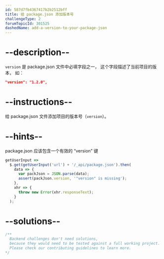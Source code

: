 ```yaml
---
id: 587d7fb4367417b2b2512bff
title: 给 package.json 添加版本号
challengeType: 2
forumTopicId: 301525
dashedName: add-a-version-to-your-package-json
---
```


# --description--

`version` 是 package.json 文件中必填字段之一， 这个字段描述了当前项目的版本， 如：

```json
"version": "1.2.0",
```

# --instructions--

给 package.json 文件添加项目的版本号（`version`）。

# --hints--

package.json 应该包含一个有效的 “version” 键

```js
getUserInput =>
  $.get(getUserInput('url') + '/_api/package.json').then(
    data => {
      var packJson = JSON.parse(data);
      assert(packJson.version, '"version" is missing');
    },
    xhr => {
      throw new Error(xhr.responseText);
    }
  );
```

# --solutions--

```js
/**
  Backend challenges don't need solutions, 
  because they would need to be tested against a full working project. 
  Please check our contributing guidelines to learn more.
*/
```
